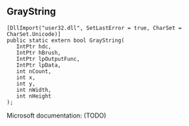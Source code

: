 ## GrayString

```
[DllImport("user32.dll", SetLastError = true, CharSet = CharSet.Unicode)]
public static extern bool GrayString(
   IntPtr hdc,
   IntPtr hBrush,
   IntPtr lpOutputFunc,
   IntPtr lpData,
   int nCount,
   int x,
   int y,
   int nWidth,
   int nHeight
);
```

Microsoft documentation: (TODO)
